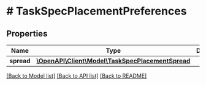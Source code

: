 # # TaskSpecPlacementPreferences

## Properties

Name | Type | Description | Notes
------------ | ------------- | ------------- | -------------
**spread** | [**\OpenAPI\Client\Model\TaskSpecPlacementSpread**](TaskSpecPlacementSpread.md) |  | [optional] 

[[Back to Model list]](../../README.md#documentation-for-models) [[Back to API list]](../../README.md#documentation-for-api-endpoints) [[Back to README]](../../README.md)


